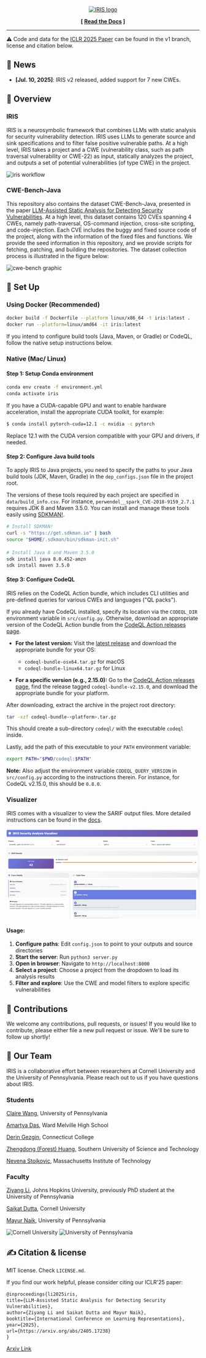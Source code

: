 <p align="center">
  <a href="http://iris-sast.github.io/iris">
    <img src="docs/assets/iris_logo.svg" style="height: 20em" alt="IRIS logo" />
  </a>
</p>
<p align="center"><strong>[&nbsp;<a href="https://iris-sast.github.io/iris/">Read the Docs</a>&nbsp;]</strong></p>

---

⚠️ Code and data for the [ICLR 2025 Paper](https://arxiv.org/pdf/2405.17238) can be found in the v1 branch, license and citation below.

## 📰 News
* **[Jul. 10, 2025]**: IRIS v2 released, added support for 7 new CWEs.

## 👋 Overview
### IRIS
IRIS is a neurosymbolic framework that combines LLMs with static analysis for security vulnerability detection. IRIS uses LLMs to generate source and sink specifications and to filter false positive vulnerable paths.
At a high level, IRIS takes a project and a CWE (vulnerability class, such as path traversal vulnerability or CWE-22) as input, statically analyzes the project, and outputs a set of potential vulnerabilities (of type CWE) in the project.

![iris workflow](docs/assets/iris_arch.png)

### CWE-Bench-Java
This repository also contains the dataset CWE-Bench-Java, presented in the paper [LLM-Assisted Static Analysis for Detecting Security Vulnerabilities](https://arxiv.org/abs/2405.17238).
At a high level, this dataset contains 120 CVEs spanning 4 CWEs, namely path-traversal, OS-command injection, cross-site scripting, and code-injection. Each CVE includes the buggy and fixed source code of the project, along with the information of the fixed files and functions. We provide the seed information in this repository, and we provide scripts for fetching, patching, and building the repositories. The dataset collection process is illustrated in the figure below:

![cwe-bench graphic](docs/assets/dataset-collection.png)

## 🚀 Set Up
### Using Docker (Recommended)
```bash
docker build -f Dockerfile --platform linux/x86_64 -t iris:latest .
docker run --platform=linux/amd64 -it iris:latest
```
If you intend to configure build tools (Java, Maven, or Gradle) or CodeQL, follow the native setup instructions below.
### Native (Mac/ Linux)
#### Step 1: Setup Conda environment

```sh
conda env create -f environment.yml
conda activate iris
```

If you have a CUDA-capable GPU and want to enable hardware acceleration, install the appropriate CUDA toolkit, for example:
```bash
$ conda install pytorch-cuda=12.1 -c nvidia -c pytorch
```
Replace 12.1 with the CUDA version compatible with your GPU and drivers, if needed.

#### Step 2: Configure Java build tools

To apply IRIS to Java projects, you need to specify the paths to your Java build tools (JDK, Maven, Gradle) in the `dep_configs.json` file in the project root.

The versions of these tools required by each project are specified in `data/build_info.csv`. For instance, `perwendel__spark_CVE-2018-9159_2.7.1` requires JDK 8 and Maven 3.5.0. You can install and manage these tools easily using [SDKMAN!](https://sdkman.io/).

```sh
# Install SDKMAN!
curl -s "https://get.sdkman.io" | bash
source "$HOME/.sdkman/bin/sdkman-init.sh"

# Install Java 8 and Maven 3.5.0
sdk install java 8.0.452-amzn
sdk install maven 3.5.0
```

#### Step 3: Configure CodeQL

IRIS relies on the CodeQL Action bundle, which includes CLI utilities and pre-defined queries for various CWEs and languages ("QL packs").

If you already have CodeQL installed, specify its location via the `CODEQL_DIR` environment variable in `src/config.py`. Otherwise, download an appropriate version of the CodeQL Action bundle from the [CodeQL Action releases page](https://github.com/github/codeql-action/releases).

- **For the latest version:**
  Visit the [latest release](https://github.com/github/codeql-action/releases/latest) and download the appropriate bundle for your OS:
  - `codeql-bundle-osx64.tar.gz` for macOS
  - `codeql-bundle-linux64.tar.gz` for Linux

- **For a specific version (e.g., 2.15.0):**
  Go to the [CodeQL Action releases page](https://github.com/github/codeql-action/releases), find the release tagged `codeql-bundle-v2.15.0`, and download the appropriate bundle for your platform.

After downloading, extract the archive in the project root directory:

```sh
tar -xzf codeql-bundle-<platform>.tar.gz
```

This should create a sub-directory `codeql/` with the executable `codeql` inside.

Lastly, add the path of this executable to your `PATH` environment variable:

```sh
export PATH="$PWD/codeql:$PATH"
```

**Note:** Also adjust the environment variable `CODEQL_QUERY_VERSION` in `src/config.py` according to the instructions therein. For instance, for CodeQL v2.15.0, this should be `0.8.0`.

### Visualizer

IRIS comes with a visualizer to view the SARIF output files. More detailed instructions can be found in the [docs](https://iris-sast.github.io/iris/features/visualizer.html).

![iris visualizer](docs/assets/visualizer.png)

#### Usage:

1. **Configure paths**: Edit `config.json` to point to your outputs and source directories
2. **Start the server**: Run `python3 server.py`
3. **Open in browser**: Navigate to `http://localhost:8000`
4. **Select a project**: Choose a project from the dropdown to load its analysis results
5. **Filter and explore**: Use the CWE and model filters to explore specific vulnerabilities


## 💫 Contributions
We welcome any contributions, pull requests, or issues!
If you would like to contribute, please either file a new pull request or issue. We'll be sure to follow up shortly!

## 🤝 Our Team

IRIS is a collaborative effort between researchers at Cornell University and the University of Pennsylvania. Please reach out to us if you have questions about IRIS.

### Students

[Claire Wang](https://clairewang.net), University of Pennsylvania

[Amartya Das](https://github.com/IcebladeLabs), Ward Melville High School

[Derin Gezgin](https://deringezgin.github.io/), Connecticut College

[Zhengdong (Forest) Huang](https://github.com/FrostyHec), Southern University of Science and Technology

[Nevena Stojkovic](https://www.linkedin.com/in/nevena-stojkovic-3b7a69335), Massachusetts Institute of Technology

### Faculty

[Ziyang Li](https://liby99.github.io), Johns Hopkins University, previously PhD student at the University of Pennsylvania

[Saikat Dutta](https://www.cs.cornell.edu/~saikatd), Cornell University

[Mayur Naik](https://www.cis.upenn.edu/~mhnaik), University of Pennsylvania

<img src="https://github.com/user-attachments/assets/37969a67-a3fd-4b4f-9be4-dfeed28d2b48" width="175" height="175" alt="Cornell University" />

<img src="https://github.com/user-attachments/assets/362abdfb-4ca4-46b2-b003-b185ce4d20af" width="300" height="200" alt="University of Pennsylvania"/>

## ✍️ Citation & license
MIT license. Check `LICENSE.md`.

If you find our work helpful, please consider citing our ICLR'25 paper:

```
@inproceedings{li2025iris,
title={LLM-Assisted Static Analysis for Detecting Security Vulnerabilities},
author={Ziyang Li and Saikat Dutta and Mayur Naik},
booktitle={International Conference on Learning Representations},
year={2025},
url={https://arxiv.org/abs/2405.17238}
}
```
[Arxiv Link](https://arxiv.org/abs/2405.17238)
